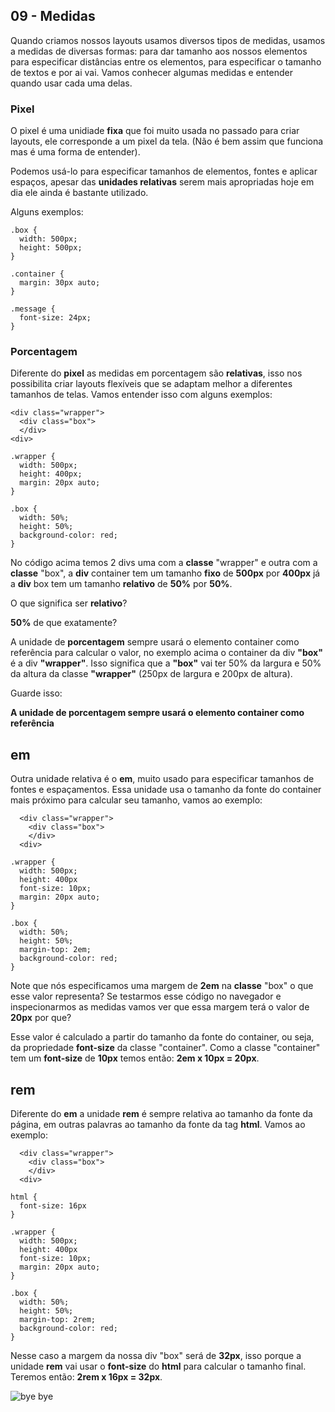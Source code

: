 ## 09 - Medidas

Quando criamos nossos layouts usamos diversos tipos de medidas, usamos a medidas de diversas formas: para dar tamanho aos nossos elementos para especificar distâncias entre os elementos, para especificar o tamanho de textos e por ai vai. Vamos conhecer algumas medidas e entender quando usar cada uma delas.

### Pixel

O pixel é uma unidiade **fixa** que foi muito usada no passado para criar layouts, ele corresponde a um pixel da tela. (Não é bem assim que funciona mas é uma forma de entender).

Podemos usá-lo para especificar tamanhos de elementos, fontes e aplicar espaços, apesar das **unidades relativas** serem mais apropriadas hoje em dia ele ainda é bastante utilizado.

Alguns exemplos:

```
.box {
  width: 500px;
  height: 500px;
}
```


```
.container {
  margin: 30px auto;
}
```


```
.message {
  font-size: 24px;
}
```

### Porcentagem

Diferente do **pixel** as medidas em porcentagem são **relativas**, isso nos possibilita criar layouts flexíveis que se adaptam melhor a diferentes tamanhos de telas. Vamos entender isso com alguns exemplos:

```
<div class="wrapper">
  <div class="box">
  </div>
<div>
```

```
.wrapper {
  width: 500px;
  height: 400px;
  margin: 20px auto;
}

.box {
  width: 50%;
  height: 50%;
  background-color: red;
}
```

No código acima temos 2 divs uma com a **classe** "wrapper" e outra com a **classe** "box", a **div** container tem um tamanho **fixo** de **500px** por **400px** já a **div** box tem um tamanho **relativo** de **50%** por **50%**.

O que significa ser **relativo**?

**50%** de que exatamente?

A unidade de **porcentagem** sempre usará o elemento container como referência para calcular o valor, no exemplo acima o container da div **"box"** é a div **"wrapper"**. Isso significa que a **"box"** vai ter 50% da largura e 50% da altura da classe **"wrapper"** (250px de largura e 200px de altura).

Guarde isso:

**A unidade de porcentagem sempre usará o elemento container como referência**

## em

Outra unidade relativa é o **em**, muito usado para especificar tamanhos de fontes e espaçamentos.
Essa unidade usa o tamanho da fonte do container mais próximo para calcular seu tamanho, vamos ao exemplo:

```
  <div class="wrapper">
    <div class="box">
    </div>
  <div>
```

```
.wrapper {
  width: 500px;
  height: 400px
  font-size: 10px;
  margin: 20px auto;
}

.box {
  width: 50%;
  height: 50%;
  margin-top: 2em;
  background-color: red;
}
```

Note que nós especificamos uma margem de **2em** na **classe** "box" o que esse valor representa? Se testarmos esse código no navegador e inspecionarmos as medidas vamos ver que essa margem terá o valor de **20px** por que?

Esse valor é calculado a partir do tamanho da fonte do container, ou seja, da propriedade **font-size** da classe "container". Como a classe "container" tem um **font-size** de **10px** temos então: **2em x 10px = 20px**.

## rem

Diferente do **em** a unidade **rem** é sempre relativa ao tamanho da fonte da página, em outras palavras ao tamanho da fonte da tag **html**. Vamos ao exemplo:

```
  <div class="wrapper">
    <div class="box">
    </div>
  <div>
```

```
html {
  font-size: 16px
}

.wrapper {
  width: 500px;
  height: 400px
  font-size: 10px;
  margin: 20px auto;
}

.box {
  width: 50%;
  height: 50%;
  margin-top: 2rem;
  background-color: red;
}
```

Nesse caso a margem da nossa div "box" será de **32px**, isso porque a unidade **rem** vai usar o **font-size** do **html** para calcular o tamanho final. Teremos então: **2rem x 16px = 32px**.

![bye bye](https://media.giphy.com/media/5T0kggDfBvLhSsrNM2/giphy.gif)